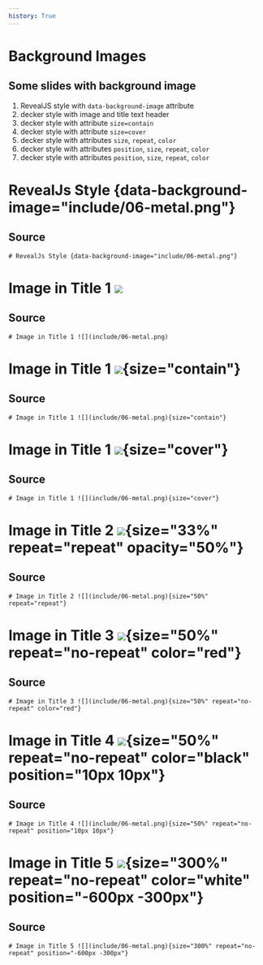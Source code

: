 ```yaml
---
history: True
---
```


# Background Images

## Some slides with background image

1.  RevealJS style with `data-background-image` attribute
2.  decker style with image and title text header
3.  decker style with attribute `size=contain`
4.  decker style with attribute `size=cover`
5.  decker style with attributes `size`, `repeat`, `color`
6.  decker style with attributes `position`, `size`, `repeat`, `color`
7.  decker style with attributes `position`, `size`, `repeat`, `color`

# RevealJs Style {data-background-image="include/06-metal.png"}

## Source

    # RevealJs Style {data-background-image="include/06-metal.png"}

# Image in Title 1 ![](include/06-metal.png)

## Source

    # Image in Title 1 ![](include/06-metal.png)

# Image in Title 1 ![](include/06-metal.png){size="contain"}

## Source

    # Image in Title 1 ![](include/06-metal.png){size="contain"}

# Image in Title 1 ![](include/06-metal.png){size="cover"}

## Source

    # Image in Title 1 ![](include/06-metal.png){size="cover"}

# Image in Title 2 ![](include/06-metal.png){size="33%" repeat="repeat" opacity="50%"}

## Source

    # Image in Title 2 ![](include/06-metal.png){size="50%" repeat="repeat"}

# Image in Title 3 ![](include/06-metal.png){size="50%" repeat="no-repeat" color="red"}

## Source

    # Image in Title 3 ![](include/06-metal.png){size="50%" repeat="no-repeat" color="red"}

# Image in Title 4 ![](include/06-metal.png){size="50%" repeat="no-repeat" color="black" position="10px 10px"}

## Source

    # Image in Title 4 ![](include/06-metal.png){size="50%" repeat="no-repeat" position="10px 10px"}

# Image in Title 5 ![](include/06-metal.png){size="300%" repeat="no-repeat" color="white" position="-600px -300px"}

## Source

    # Image in Title 5 ![](include/06-metal.png){size="300%" repeat="no-repeat" position="-600px -300px"}
